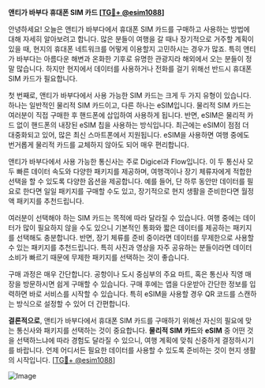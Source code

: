 **앤티가 바부다 휴대폰 SIM 카드 [[TG💪+ @esim1088](https://t.me/s/esim1088)]**

안녕하세요! 오늘은 앤티가 바부다에서 휴대폰 SIM 카드를 구매하고 사용하는 방법에 대해 자세히 알아보려고 합니다. 많은 분들이 여행을 갈 때나 장기적으로 거주할 계획이 있을 때, 현지의 휴대폰 네트워크를 어떻게 이용할지 고민하시는 경우가 많죠. 특히 앤티가 바부다는 아름다운 해변과 온화한 기후로 유명한 관광지라 해외에서 오는 분들이 정말 많습니다. 하지만 현지에서 데이터를 사용하거나 전화를 걸기 위해선 반드시 휴대폰 SIM 카드가 필요합니다.

첫 번째로, 앤티가 바부다에서 사용 가능한 SIM 카드는 크게 두 가지 유형이 있습니다. 하나는 일반적인 물리적 SIM 카드이고, 다른 하나는 eSIM입니다. 물리적 SIM 카드는 여러분이 직접 구매한 후 핸드폰에 삽입하여 사용하게 됩니다. 반면, eSIM은 물리적 카드 없이 핸드폰의 내장된 eSIM 칩을 사용하는 방식입니다. 최근에는 eSIM이 점점 더 대중화되고 있어, 많은 최신 스마트폰에서 지원됩니다. eSIM을 사용하면 여행 중에도 번거롭게 물리적 카드를 교체하지 않아도 되어 매우 편리합니다.

앤티가 바부다에서 사용 가능한 통신사는 주로 Digicel과 Flow입니다. 이 두 통신사 모두 빠른 데이터 속도와 다양한 패키지를 제공하며, 여행객이나 장기 체류자에게 적합한 선택을 할 수 있도록 다양한 옵션을 제공합니다. 예를 들어, 단 하루 동안만 데이터를 필요로 한다면 일일 패키지를 구매할 수도 있고, 장기적으로 현지 생활을 준비한다면 월정액 패키지를 추천드립니다.

여러분이 선택해야 하는 SIM 카드는 목적에 따라 달라질 수 있습니다. 여행 중에는 데이터가 많이 필요하지 않을 수도 있으니 기본적인 통화와 짧은 데이터를 제공하는 패키지를 선택해도 충분합니다. 반면, 장기 체류를 준비 중이라면 데이터를 무제한으로 사용할 수 있는 패키지를 추천드립니다. 특히 사진과 영상을 자주 공유하는 분들이라면 데이터 소비가 빠르기 때문에 무제한 패키지를 선택하는 것이 좋습니다.

구매 과정은 매우 간단합니다. 공항이나 도시 중심부의 주요 마트, 혹은 통신사 직영 매장을 방문하시면 쉽게 구매할 수 있습니다. 구매 후에는 앱을 다운받아 간단한 정보를 입력하면 바로 서비스를 시작할 수 있습니다. 특히 eSIM을 사용할 경우 QR 코드를 스캔하는 방식으로 설정할 수 있어 더 간편합니다.

**결론적으로**, 앤티가 바부다에서 휴대폰 SIM 카드를 구매하기 위해선 자신의 필요에 맞는 통신사와 패키지를 선택하는 것이 중요합니다. **물리적 SIM 카드**와 **eSIM** 중 어떤 것을 선택하느냐에 따라 경험도 달라질 수 있으니, 여행 계획에 맞춰 신중하게 결정하시기를 바랍니다. 언제 어디서든 필요한 데이터를 사용할 수 있도록 준비하는 것이 현지 생활의 시작입니다. [[TG💪+ @esim1088](https://t.me/s/esim1088)]

![Image](https://i.postimg.cc/Y0z9fWf4/image.png)